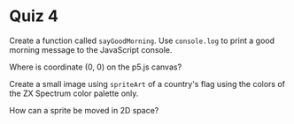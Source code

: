 # Quiz 4

Create a function called `sayGoodMorning`. Use `console.log` to print a good morning message to the JavaScript console.

Where is coordinate (0, 0) on the p5.js canvas?

Create a small image using `spriteArt` of a country's flag using the colors of the ZX Spectrum color palette only.

How can a sprite be moved in 2D space?
